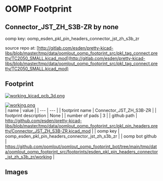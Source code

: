 # OOMP Footprint  
## Connector_JST_ZH_S3B-ZR  by none  
  
oomp key: oomp_esden_pkl_pin_headers_connector_jst_zh_s3b_zr  
  
source repo at: [http://gitlab.com/esden/pretty-kicad-libs/blob/master/tmp/data/oomlout_oomp_footprint_src/pkl_tag_connect.pretty/TC2050_SMALL.kicad_mod](http://gitlab.com/esden/pretty-kicad-libs/blob/master/tmp/data/oomlout_oomp_footprint_src/pkl_tag_connect.pretty/TC2050_SMALL.kicad_mod)  
## Footprint  
  
[![working_kicad_pcb_3d.png](working_kicad_pcb_3d_600.png)](working_kicad_pcb_3d.png)  
  
[![working.png](working_600.png)](working.png)  
| name | value | 
| --- | --- | 
| footprint name | Connector_JST_ZH_S3B-ZR | 
| footprint description | None | 
| number of pads | 3 | 
| github path | http://github.com/esden/pretty-kicad-libs/blob/master/tmp/data/oomlout_oomp_footprint_src/pkl_pin_headers.pretty/Connector_JST_ZH_S3B-ZR.kicad_mod | 
| oomp key | oomp_esden_pkl_pin_headers_connector_jst_zh_s3b_zr | 
| oomp bot github | https://github.com/oomlout/oomlout_oomp_footprint_bot/tree/main/tmp/data/oomlout_oomp_footprint_src/footprints/esden_pkl_pin_headers_connector_jst_zh_s3b_zr/working | 
## Images  
